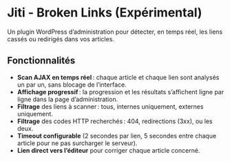 # Jiti - Broken Links (Expérimental)

Un plugin WordPress d’administration pour détecter, en temps réel, les liens cassés ou redirigés dans vos articles.

## Fonctionnalités

- **Scan AJAX en temps réel** : chaque article et chaque lien sont analysés un par un, sans blocage de l’interface.
- **Affichage progressif** : la progression et les résultats s’affichent ligne par ligne dans la page d’administration.
- **Filtrage** des liens à scanner : tous, internes uniquement, externes uniquement.
- **Filtrage** des codes HTTP recherchés : 404, redirections (3xx), ou les deux.
- **Timeout configurable** (2 secondes par lien, 5 secondes entre chaque article pour ne pas surcharger le serveur).
- **Lien direct vers l’éditeur** pour corriger chaque article concerné.
